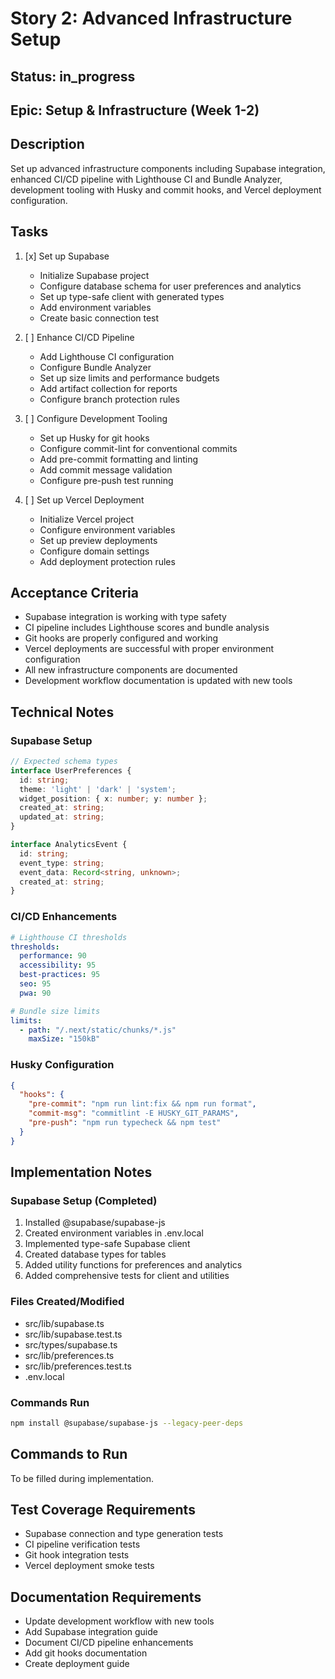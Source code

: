 # Story 2: Advanced Infrastructure Setup

## Status: in_progress

## Epic: Setup & Infrastructure (Week 1-2)

## Description

Set up advanced infrastructure components including Supabase integration, enhanced CI/CD pipeline with Lighthouse CI and Bundle Analyzer, development tooling with Husky and commit hooks, and Vercel deployment configuration.

## Tasks

1. [x] Set up Supabase
   - Initialize Supabase project
   - Configure database schema for user preferences and analytics
   - Set up type-safe client with generated types
   - Add environment variables
   - Create basic connection test

2. [ ] Enhance CI/CD Pipeline
   - Add Lighthouse CI configuration
   - Configure Bundle Analyzer
   - Set up size limits and performance budgets
   - Add artifact collection for reports
   - Configure branch protection rules

3. [ ] Configure Development Tooling
   - Set up Husky for git hooks
   - Configure commit-lint for conventional commits
   - Add pre-commit formatting and linting
   - Add commit message validation
   - Configure pre-push test running

4. [ ] Set up Vercel Deployment
   - Initialize Vercel project
   - Configure environment variables
   - Set up preview deployments
   - Configure domain settings
   - Add deployment protection rules

## Acceptance Criteria

- Supabase integration is working with type safety
- CI pipeline includes Lighthouse scores and bundle analysis
- Git hooks are properly configured and working
- Vercel deployments are successful with proper environment configuration
- All new infrastructure components are documented
- Development workflow documentation is updated with new tools

## Technical Notes

### Supabase Setup

```typescript
// Expected schema types
interface UserPreferences {
  id: string;
  theme: 'light' | 'dark' | 'system';
  widget_position: { x: number; y: number };
  created_at: string;
  updated_at: string;
}

interface AnalyticsEvent {
  id: string;
  event_type: string;
  event_data: Record<string, unknown>;
  created_at: string;
}
```

### CI/CD Enhancements

```yaml
# Lighthouse CI thresholds
thresholds:
  performance: 90
  accessibility: 95
  best-practices: 95
  seo: 95
  pwa: 90

# Bundle size limits
limits:
  - path: "/.next/static/chunks/*.js"
    maxSize: "150kB"
```

### Husky Configuration

```json
{
  "hooks": {
    "pre-commit": "npm run lint:fix && npm run format",
    "commit-msg": "commitlint -E HUSKY_GIT_PARAMS",
    "pre-push": "npm run typecheck && npm test"
  }
}
```

## Implementation Notes

### Supabase Setup (Completed)

1. Installed @supabase/supabase-js
2. Created environment variables in .env.local
3. Implemented type-safe Supabase client
4. Created database types for tables
5. Added utility functions for preferences and analytics
6. Added comprehensive tests for client and utilities

### Files Created/Modified

- src/lib/supabase.ts
- src/lib/supabase.test.ts
- src/types/supabase.ts
- src/lib/preferences.ts
- src/lib/preferences.test.ts
- .env.local

### Commands Run

```bash
npm install @supabase/supabase-js --legacy-peer-deps
```

## Commands to Run

To be filled during implementation.

## Test Coverage Requirements

- Supabase connection and type generation tests
- CI pipeline verification tests
- Git hook integration tests
- Vercel deployment smoke tests

## Documentation Requirements

- Update development workflow with new tools
- Add Supabase integration guide
- Document CI/CD pipeline enhancements
- Add git hooks documentation
- Create deployment guide
